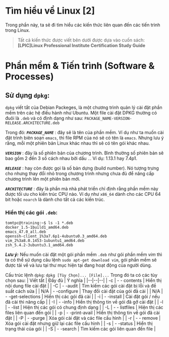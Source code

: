 ﻿# Tìm hiều về Linux [2]
Trong phần này, ta sẽ đi tìm hiểu các kiến thức liên quan đến các tiến trình trong Linux.
>Tất cả kiến thức được viết bên dưới  được dựa vào cuốn sách: **[LPIC]Linux Professional Institute Certification Study Guide**
# Phần mềm & Tiến trình (Software & Processes)

## Sử dụng `dpkg`:
`dpkg` viết tắt của Debian Packeges, là một chương trình quản lý cài đặt phần mềm trên các hệ điều hành như Ubuntu.
Một file cài đặt DPKG thường có đuôi là `.deb` và có định dạng như sau:
`PACKAGE_NAME-VERSION-RELEASE.ARCHITECTURE.deb`

Trong đó:
***`PACKAGE_NAME`*** : đây sẽ là tên của phần mềm. Ví dụ như ta muốn cài đặt trình biên soạn `emacs`, thì file RPM của nó sẽ có tên là `emacs`. Nhưng lưu ý rằng, mỗi một phiên bản Linux khác nhau thì sẽ có tên gói khác nhau.

***`VERSION`*** : đây là số phiên bản của chương trình. Bình thường số phiên bản sẽ bao gồm 2 đến 3 số cách nhau bởi dấu `.`. Ví dụ: 1.13.1 hay 7.4p1.

***`RELEASE`*** : hay còn được gọi là số bản dựng (build number). Nó tượng trưng cho nhưng thay đổi nhỏ trong chương trình nhưng chưa đủ để nâng cấp chương trình lên một phiên bản mới.

***`ARCHITECTURE`*** : đây là phần mà nhà phát triển chỉ định rằng phần mềm này được tối ưu cho kiến trúc CPU nào. Ví dụ như `x86_64` dành cho các CPU 64 bit hoặc `noarch` là dành cho tất cả các kiến trúc.

### Hiển thị các gói `.deb`:
```
tomtpc@training:~$ ls -1 *.deb
docker_1.5-1build1_amd64.deb 
emacs_47.0_all.deb 
openssh-client_1%3a7.6p1-4ubuntu0.3_amd64.deb
vim_2%3a8.0.1453-1ubuntu1_amd64.deb 
zsh_5.4.2-3ubuntu3.1_amd64.deb
```
***Lưu ý:*** Nếu muốn cài đặt một gói phần mềm `.deb` như gói phần mềm *vim* thì ta có thể sử dụng câu lệnh `sudo apt-get download vim`, gói phần mềm sẽ được tải về và lưu tại thư mục hiện tại đang hoạt động của người dùng.

Cấu trúc lệnh `dpkg`:
`dpkg [Tùy Chọn]... [File]...`
Trong đó ta có các tùy chọn sau:
| Viết tắt | Đầy đủ | Ý nghĩa |
|--|--|--|
| -c | - - contents | Hiển thị nội dung file cài đặt |
| -C | - -audit | Tìm kiếm các gói cài đặt bị lỗi và đề suất cách sửa |
| N/A | - -configure | Thay đổi cài đặt của gói đã cài |
| N/A | - -get-selections | Hiển thị các gói đã cài |
| -i | - -install | Cài đặt gói / nếu đã cài thì nâng cấp |
| -I | - -info | Hiển thị thông tin về gói đã gỡ cài đặt |
| -l | - -list | Hiện thị các gói có chung định dạng |
| -L | - - listfiles | Hiện thị các files liên quan đến gói |
| -p | - -print-avail | Hiển thị thông tin về gói đã cài đặt |
| -P | - -purge | Xóa gói cài đặt và các file cấu hình |
| -r | - - remove | Xóa gói cài đặt nhưng giữ lại các file cấu hình |
| -s | - -status | Hiển thị trạng thái của gói |
| -S | - -search | Tìm kiếm các gói liên quan đến file |



